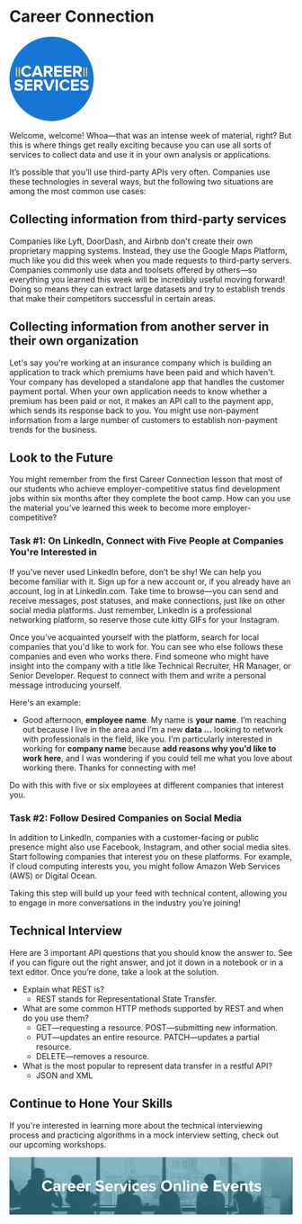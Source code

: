 # Career Connection

![career services logo](assets/logo.png)

Welcome, welcome! Whoa—that was an intense week of material, right? But this is where things get really exciting because you can use all sorts of services to collect data and use it in your own analysis or applications.

It’s possible that you'll use third-party APIs very often. Companies use these technologies in several ways, but the following two situations are among the most common use cases:

## Collecting information from third-party services

Companies like Lyft, DoorDash, and Airbnb don't create their own proprietary mapping systems. Instead, they use the Google Maps Platform, much like you did this week when you made requests to third-party servers. Companies commonly use data and toolsets offered by others—so everything you learned this week will be incredibly useful moving forward! Doing so means they can extract large datasets and try to establish trends that make their competitors successful in certain areas.

## Collecting information from another server in their own organization

Let's say you're working at an insurance company which is building an application to track which premiums have been paid and which haven't. Your company has developed a standalone app that handles the customer payment portal. When your own application needs to know whether a premium has been paid or not, it makes an API call to the payment app, which sends its response back to you. You might use non-payment information from a large number of customers to establish non-payment trends for the business.

## Look to the Future

You might remember from the first Career Connection lesson that most of our students who achieve employer-competitive status find development jobs within six months after they complete the boot camp. How can you use the material you’ve learned this week to become more employer-competitive?

### Task #1: On LinkedIn, Connect with Five People at Companies You're Interested in

If you’ve never used LinkedIn before, don’t be shy! We can help you become familiar with it. Sign up for a new account or, if you already have an account, log in at LinkedIn.com. Take time to browse—you can send and receive messages, post statuses, and make connections, just like on other social media platforms. Just remember, LinkedIn is a professional networking platform, so reserve those cute kitty GIFs for your Instagram.

Once you’ve acquainted yourself with the platform, search for local companies that you'd like to work for. You can see who else follows these companies and even who works there. Find someone who might have insight into the company with a title like Technical Recruiter, HR Manager, or Senior Developer. Request to connect with them and write a personal message introducing yourself.

Here's an example:

- Good afternoon, **employee name**. My name is **your name**. I’m reaching out because I live in the area and I’m a new **data …** looking to network with professionals in the field, like you. I'm particularly interested in working for **company name** because **add reasons why you'd like to work here**, and I was wondering if you could tell me what you love about working there. Thanks for connecting with me!

Do with this with five or six employees at different companies that interest you.

### Task #2: Follow Desired Companies on Social Media

In addition to LinkedIn, companies with a customer-facing or public presence might also use Facebook, Instagram, and other social media sites. Start following companies that interest you on these platforms. For example, if cloud computing interests you, you might follow Amazon Web Services (AWS) or Digital Ocean.

Taking this step will build up your feed with technical content, allowing you to engage in more conversations in the industry you’re joining!

## Technical Interview

Here are 3 important API questions that you should know the answer to. See if you can figure out the right answer, and jot it down in a notebook or in a text editor. Once you’re done, take a look at the solution.

- Explain what REST is?
  - REST stands for Representational State Transfer.
- What are some common HTTP methods supported by REST and when do you use them?
  - GET—requesting a resource. POST—submitting new information. 
  - PUT—updates an entire resource. PATCH—updates a partial resource. 
  - DELETE—removes a resource.
- What is the most popular to represent data transfer in a restful API?
  - JSON and XML

## Continue to Hone Your Skills

If you're interested in learning more about the technical interviewing process and practicing algorithms in a mock interview setting, check out our upcoming workshops.

![Events banner](./assets/events.png)
